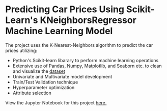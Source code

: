 # Predicting Car Prices Using Scikit-Learn's KNeighborsRegressor Machine Learning Model

The project uses the K-Nearest-Neighbors algorithm to predict the car prices utilizing:

- Python's Scikit-learn libarary to perform machine learning operations
- Extensive use of Pandas, Numpy, Matplotlib, and Seaborn etc. to clean and visualize the [dataset](https://archive.ics.uci.edu/ml/datasets/automobile)
- Univariate and Multivariate model development 
- Train/Test Validation technique 
- Hyperparameter optimization
- Attribute selection

View the Jupyter Notebook for this project [here.](https://nbviewer.org/github/hussam95/Portfolio/blob/3fa8615d35a43e8690bcba7e71d49e3ca7f6956b/Predicting_Car_Prices.ipynb) 
 
